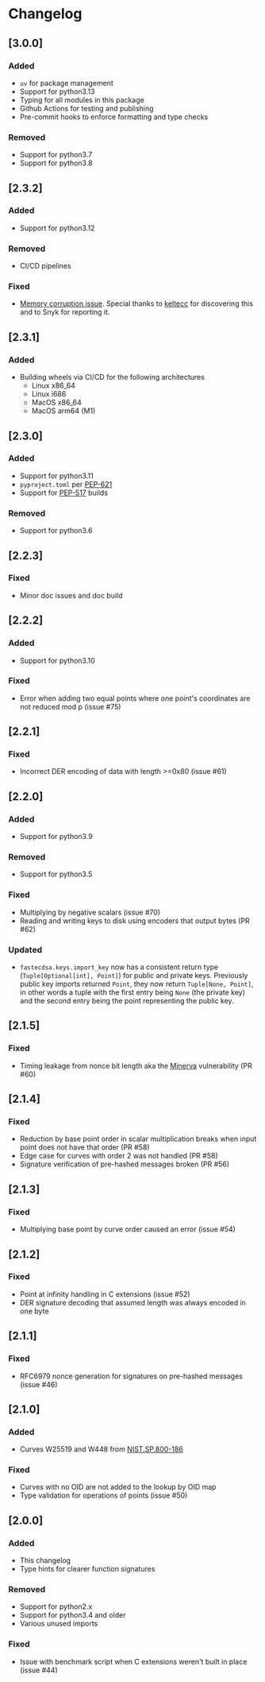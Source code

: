 # Changelog

## [3.0.0]
### Added
- `uv` for package management
- Support for python3.13
- Typing for all modules in this package
- Github Actions for testing and publishing
- Pre-commit hooks to enforce formatting and type checks

### Removed
- Support for python3.7
- Support for python3.8

## [2.3.2]
### Added
- Support for python3.12

### Removed
- CI/CD pipelines

### Fixed
- [Memory corruption issue](https://gist.github.com/keltecc/49da037072276f21b005a8337c15db26). Special thanks to [keltecc](https://gist.github.com/keltecc) for discovering this and to Snyk for reporting it.

## [2.3.1]
### Added
- Building wheels via CI/CD for the following architectures
  - Linux x86_64
  - Linux i686
  - MacOS x86_64
  - MacOS arm64 (M1)

## [2.3.0]
### Added
- Support for python3.11
- `pyproject.toml` per [PEP-621](https://peps.python.org/pep-0621/)
- Support for [PEP-517](https://peps.python.org/pep-0517/) builds

### Removed
- Support for python3.6

## [2.2.3]
### Fixed
- Minor doc issues and doc build

## [2.2.2]
### Added
- Support for python3.10

### Fixed
- Error when adding two equal points where one point's coordinates are not reduced mod p (issue #75)

## [2.2.1]
### Fixed
- Incorrect DER encoding of data with length >=0x80 (issue #61)

## [2.2.0]
### Added
- Support for python3.9

### Removed
- Support for python3.5

### Fixed
- Multiplying by negative scalars (issue #70)
- Reading and writing keys to disk using encoders that output bytes (PR #62)

### Updated
- `fastecdsa.keys.import_key` now has a consistent return type (`Tuple[Optional[int], Point]`) for public and private
keys. Previously public key imports returned `Point`, they now return `Tuple[None, Point]`, in other words a tuple
with the first entry being `None` (the private key) and the second entry being the point representing the public key.

## [2.1.5]
### Fixed
- Timing leakage from nonce bit length aka the [Minerva](https://minerva.crocs.fi.muni.cz/) vulnerability (PR #60)

## [2.1.4]
### Fixed
- Reduction by base point order in scalar multiplication breaks when input point does not have that order (PR #58)
- Edge case for curves with order 2 was not handled (PR #58)
- Signature verification of pre-hashed messages broken (PR #56)

## [2.1.3]
### Fixed
- Multiplying base point by curve order caused an error (issue #54)

## [2.1.2]
### Fixed
- Point at infinity handling in C extensions (issue #52)
- DER signature decoding that assumed length was always encoded in one byte

## [2.1.1]
### Fixed
- RFC6979 nonce generation for signatures on pre-hashed messages (issue #46)

## [2.1.0]
### Added
- Curves W25519 and W448 from [NIST.SP.800-186](https://nvlpubs.nist.gov/nistpubs/SpecialPublications/NIST.SP.800-186-draft.pdf)

### Fixed
- Curves with no OID are not added to the lookup by OID map
- Type validation for operations of points (issue #50)

## [2.0.0]
### Added
- This changelog
- Type hints for clearer function signatures

### Removed
- Support for python2.x
- Support for python3.4 and older
- Various unused imports

### Fixed
- Issue with benchmark script when C extensions weren't built in place (issue #44)
